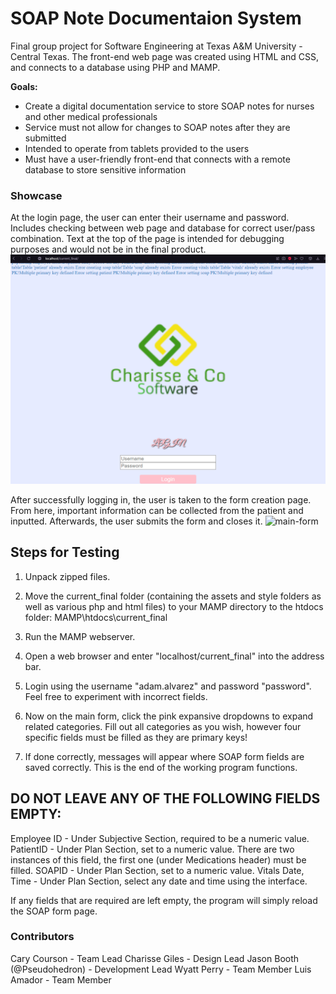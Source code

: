 # SOAP Note Documentaion System
Final group project for Software Engineering at Texas A&M University - Central Texas. The front-end web page was created using HTML and CSS, and connects to a database using PHP and MAMP.

**Goals:**
- Create a digital documentation service to store SOAP notes for nurses and other medical professionals
- Service must not allow for changes to SOAP notes after they are submitted
- Intended to operate from tablets provided to the users
- Must have a user-friendly front-end that connects with a remote database to store sensitive information

### Showcase
At the login page, the user can enter their username and password. Includes checking between web page and database for correct user/pass combination. Text at the top of the page is intended for debugging purposes and would not be in the final product.
![login-page](/assets//testing/login-page.png)

After successfully logging in, the user is taken to the form creation page. From here, important information can be collected from the patient and inputted. Afterwards, the user submits the form and closes it.
![main-form](/assets/testing/main-form.gif)

## Steps for Testing

1. Unpack zipped files.

2. Move the current_final folder (containing the assets and style folders 
as well as various php and html files) to your MAMP directory to the htdocs folder:
MAMP\htdocs\current_final

3. Run the MAMP webserver.

4. Open a web browser and enter "localhost/current_final" into the address bar.

5. Login using the username "adam.alvarez" and password "password". Feel free to experiment with incorrect fields.

6. Now on the main form, click the pink expansive dropdowns to expand related categories. Fill out
all categories as you wish, however four specific fields must be filled as they are primary keys!

7. If done correctly, messages will appear where SOAP form fields are saved correctly. This is the end of the working program functions.

DO NOT LEAVE ANY OF THE FOLLOWING FIELDS EMPTY:
-----------------------------------------------
Employee ID - Under Subjective Section, required to be a numeric value.
PatientID - Under Plan Section, set to a numeric value. There are two instances of this field, the first one (under Medications header) must be filled.
SOAPID - Under Plan Section, set to a numeric value.
Vitals Date, Time - Under Plan Section, select any date and time using the interface.

If any fields that are required are left empty, the program will simply reload the SOAP form page.

### Contributors
Cary Courson - Team Lead
Charisse Giles - Design Lead
Jason Booth (@Pseudohedron) - Development Lead
Wyatt Perry - Team Member
Luis Amador - Team Member